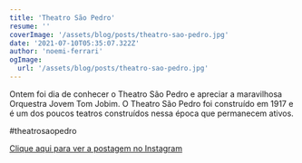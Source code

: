 ```yaml
---
title: 'Theatro São Pedro'
resume: ''
coverImage: '/assets/blog/posts/theatro-sao-pedro.jpg'
date: '2021-07-10T05:35:07.322Z'
author: 'noemi-ferrari'
ogImage:
  url: '/assets/blog/posts/theatro-sao-pedro.jpg'
---
```


Ontem foi dia de conhecer o Theatro São Pedro e apreciar a maravilhosa Orquestra Jovem Tom Jobim.
O Theatro São Pedro foi construído em 1917 e é um dos poucos teatros construídos nessa época que permanecem ativos.

#theatrosaopedro

[Clique aqui para ver a postagem no Instagram](https://www.instagram.com/p/CRJsWvALpr8/)